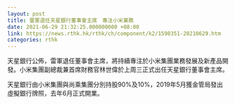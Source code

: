 ```yaml
---
layout: post
title: 雷軍退任天星銀行董事會主席　專注小米業務
date: 2021-06-29 21:32:25.000000000 +08:00
link: https://news.rthk.hk/rthk/ch/component/k2/1598351-20210629.htm
categories: rthk
---
```


天星銀行公佈，雷軍退任董事會主席，將持續專注於小米集團業務發展及新產品開發。小米集團副總裁兼首席財務官林世偉於上周三正式出任天星銀行董事會主席。

天星銀行由小米集團與尚乘集團分別持股90%及10%，2019年5月獲金管局發出虛擬銀行牌照，去年6月正式開業。

